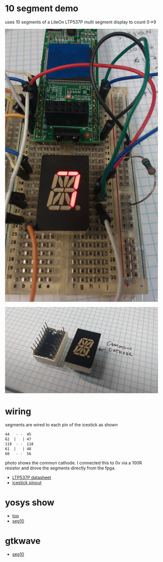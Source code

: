 # 10 segment demo

uses 10 segments of a LiteOn LTP537P multi segment display to count 0->9

![seg_wiring](seg_wiring.jpg)

![multi_seg](multiseg.jpg)

# wiring

segments are wired to each pin of the icestick as shown

    44   - -  45
    62  |   | 47
    119  - -  118
    61  |   | 48
    60   - -  56
    
photo shows the common cathode. I connected this to 0v via a 100R resistor and
drove the segments directly from the fpga.

* [LTP537P datasheet](http://datasheet.octopart.com/LTP-537P-Lite-On-datasheet-13712610.pdf)
* [icestick pinout](http://www.pighixxx.net/portfolio-items/icestick/)



# yosys show

* [top](top.png)
* [seg10](seg10.png)

# gtkwave

* [seg10](gtkwave.png)

